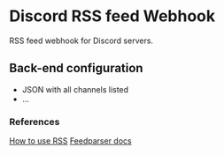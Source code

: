 # Discord RSS feed Webhook
RSS feed webhook for Discord servers.

## Back-end configuration

- JSON with all channels listed 
- ...

### References
[How to use RSS](https://cyber.harvard.edu/rss/rss.html)
[Feedparser docs](https://github.com/kurtmckee/feedparser)